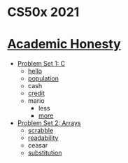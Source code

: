 # CS50x 2021

[Academic Honesty](https://cs50.harvard.edu/x/2021/honesty/)
=====================

- [Problem Set 1: C](/pset1)
  * [hello](/pset1/hello)
  * [population](/pset1/population)
  * cash
  * [credit](/pset1/credit)
  * mario
    + less
    + [more](/pset1/mario)
- [Problem Set 2: Arrays](/pset2)
  * [scrabble](/pset2/scrabble)
  * [readability](/pset2/readability)
  * ceasar
  * [substitution](/pset2/substitution)
